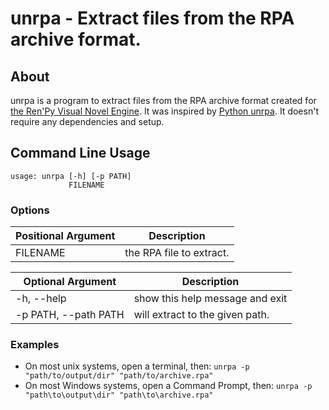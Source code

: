 # unrpa - Extract files from the RPA archive format.

## About

unrpa is a program to extract files from the RPA archive format created
for [the Ren'Py Visual Novel Engine](http://www.renpy.org/). It was inspired by [Python unrpa](https://github.com/Lattyware/unrpa). 
It doesn't require any dependencies and setup. 


## Command Line Usage

```
usage: unrpa [-h] [-p PATH]
             FILENAME
```

### Options

| Positional Argument | Description              |
|---------------------|--------------------------|
| FILENAME            | the RPA file to extract. |

| Optional Argument            | Description                                                |
|------------------------------|------------------------------------------------------------|
|  -h, --help                  | show this help message and exit                          |
|  -p PATH, --path PATH        | will extract to the given path.                            |

### Examples

 - On most unix systems, open a terminal, then:
   `unrpa -p "path/to/output/dir" "path/to/archive.rpa"`
 - On most Windows systems, open a Command Prompt, then:
   `unrpa -p "path\to\output\dir" "path\to\archive.rpa"`


